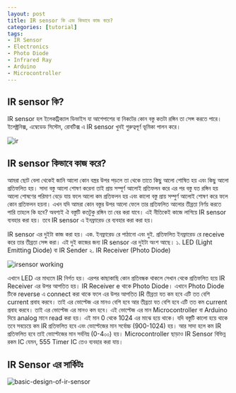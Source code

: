 ```yaml
---
layout: post
title: IR sensor কি এবং কিভাবে কাজ করে?
categories: [tutorial]
tags:
- IR Sensor
- Electronics
- Photo Diode
- Infrared Ray 
- Arduino
- Microcontroller
---
```


##  IR sensor কি? 
IR sensor হল ইলেকট্রিক্যাল ডিভাইস যা আশেপাশের বা নিকটের কোন বস্তু কতটা রঙ্গিন তা সেন্স করতে পারে। ইলেক্ট্রনিক্স, এম্বেডেড সিস্টেম, রোবটিক্স এ IR sensor খুবই গুরুত্বপূর্ণ ভূমিকা পালন করে। 

![ir](https://user-images.githubusercontent.com/25157202/27014185-7b2245c0-4f15-11e7-9c4f-45ab6d27fd4c.jpg)


## IR sensor কিভাবে কাজ করে?
আমরা ছোট বেলা থেকেই জানি আলো কোন বস্ত্রর উপর পড়লে তা থেকে তাতে কিছু আলো শোষিত হয় এবং কিছু আলো প্রতিফলিত হয়। সাদা বস্তু আলো শোষণ করেনা তাই প্রায় সম্পূর্ণ আলোই প্রতিফলন করে এর পর বস্তু যত রঙ্গিন হয় আলো শোষণের পরিমাণ বেড়ে যায় ফলে আলো কম প্রতিফলন হয় এবং কালো বস্তু প্রায় সম্পুর্ণ আলোই শোষণ করে ফলে কোন প্রতিফলন হয়না। এখন যদি আমরা কোন বস্তুর উপর আলো ফেলে তার প্রতিফলিত আলোর তীব্রতা নির্ণয় করতে পারি তাহলে কি হবে? অবশ্যই ঐ বস্তুটি কতটুকু রঙ্গিন তা বের করা যাবে। এই নীতিকেই কাজে লাগিয়ে IR sensor ব্যবহার করা হয়। তবে IR sensor এ ইনফ্রারেড রে ব্যবহার করা করা হয়। 
 



IR sensor এর দুইটা কাজ করা হয়। এক. ইনফ্রারেড রে পাঠানো এবং দুই. প্রতিফলিত ইনফ্রারেড রে receive করে তার তীব্রতা সেন্স করা। এই দুই কাজের জন্য IR sensor এর দুইটা অংশ আছে। 
	১. LED (Light Emitting Diode) বা IR Sender
	২. IR Receiver (Photo Diode)
	


![irsensor working](https://user-images.githubusercontent.com/25157202/27014190-92ea2088-4f15-11e7-8cf8-8363a7a1c9cd.jpg)
 
 
	

এখানে LED এর মাধ্যমে IR নির্গত হয়। এরপর কাছাকাছি কোন প্রতিবন্ধক থাকলে সেখান থেকে প্রতিফলিত হয়ে IR Receiver এর উপর আপতিত হয়। IR Receiver e থাকে Photo Diode। এখানে Photo Diode টিকে reverse এ connect করা থাকে ফলে এর উপর আপতিত IR তীব্রতা যত কম হবে এটি তত বেশি current প্রবাহ করবে। তাই এর ভোল্টেজ এর মানও বেশি হবে আর তীব্রতা যত বেশি হবে এটি তত কম current প্রবাহ করবে। তাই এর ভোল্টেজ এর মানও কম হবে। এই ভোল্টেজ এর মান Microcontroller বা Arduino দিয়ে analog মানে read করা হয়। এই মান 0 থেকে 1024 এর মাঝে হয়ে থাকে। যদি বস্তুটি কালো হয়ে থাকে তবে সবচেয়ে কম IR  প্রতিফলিত হবে এবং ভোল্টেজের মান সর্বোচ্চ (900-1024) হয়। আর সাদা হলে কম IR প্রতিফলিত হবে তাই ভোল্টেজের মান সর্বনিম্ন  (0-4০০) হয়।  Microcontroller ছাড়াও IR Sensor বিভিন্ন রকম IC যেমন, 555 Timer IC তেও ব্যবহার করা যায়। 


##  IR Sensor এর সার্কিটঃ


![basic-design-of-ir-sensor](https://user-images.githubusercontent.com/25157202/27014193-a2d083fc-4f15-11e7-9612-20709abced98.png)
